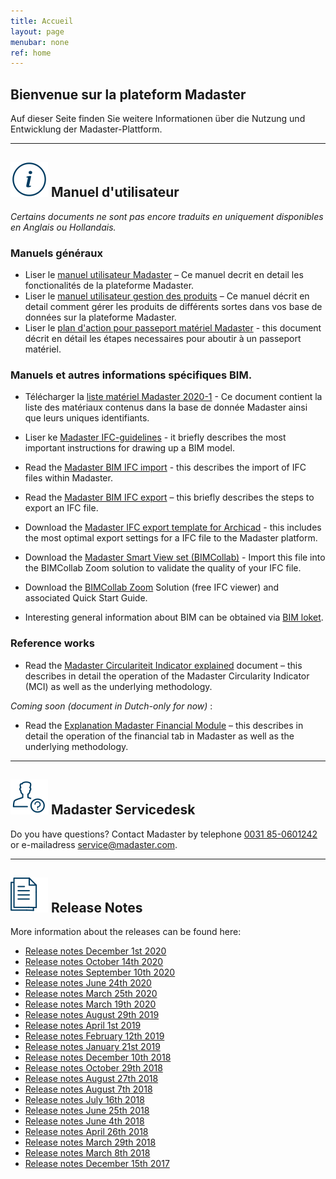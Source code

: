 ```yaml
---
title: Accueil
layout: page
menubar: none
ref: home
---
```


## Bienvenue sur la plateform Madaster
Auf dieser Seite finden Sie weitere Informationen über die Nutzung und Entwicklung der Madaster-Plattform.

---

## <img class="header-img" src="/assets/images/767.svg"> Manuel d'utilisateur

_Certains documents ne sont pas encore traduits en uniquement disponibles en Anglais ou Hollandais._



### Manuels généraux

 * Liser le <a href="/files/Madaster ALG - User manual UK_v20-1.pdf" target="_blank">manuel utilisateur Madaster</a> – Ce manuel decrit en detail les fonctionalités de la plateforme Madaster.
 * Liser le <a href="/files/Madaster ALG - Manual Add Products_UK_v20-8.pdf">manuel utilisateur gestion des produits</a> – Ce manuel décrit en detail comment gérer les produits de différents sortes dans vos base de données sur la plateforme Madaster.
 * Liser le  <a href="/files/Madaster ALG - Action plan_UK_v20-1.pdf">plan d'action pour passeport matériel Madaster</a> - this document décrit en détail les étapes necessaires pour aboutir à un passeport matériel.

### Manuels et autres informations spécifiques BIM.

  * Télécharger la <a href="/files/Madaster BIM - Materialen Lijst 2020-1.xlsx">liste matériel Madaster 2020-1</a> - Ce document contient la liste des matériaux contenus dans la base de donnée Madaster ainsi que leurs uniques identifiants.

 * Liser ke <a href="/files/Madaster BIM-IFC guidelines UK_v20-1 UK.pdf" target="_blank">Madaster IFC-guidelines</a> - it briefly describes the most important instructions for drawing up a BIM model.
 * Read the <a href="/files/Madaster BIM - IFC import proces_v20-2.pdf" target="_blank">Madaster BIM IFC import</a> - this describes the import of IFC files within Madaster.
 * Read the <a href="/files/Madaster BIM - IFC export UK_v20-1.pdf" target="_blank">Madaster BIM IFC export</a> – this briefly describes the steps to export an IFC file.
 * Download the <a href="/files/Archicad_ExportTemplate.tpl" target="_blank"> Madaster IFC export template for Archicad</a> - this includes the most optimal export settings for a IFC file to the Madaster platform.
 * Download the <a href="http://www.bimcollab.com/en/Support/Support/Downloads/BIMcollab-ZOOM" target="_blank">Madaster Smart View set (BIMCollab)</a> - Import this file into the BIMCollab Zoom solution to validate the quality of your IFC file.
 * Download the <a href="http://www.bimcollab.com/en/Support/Support/Downloads/BIMcollab-ZOOM" target="_blank">BIMCollab Zoom</a> Solution (free IFC viewer) and associated Quick Start Guide.
 * Interesting general information about BIM can be obtained via <a href="https://www.bimloket.nl/BIMbasisILS" target="_blank">BIM loket</a>.



### Reference works

 * Read the <a href="/files/Madaster_Circularity_Indicator_explained_v1.1.pdf" target="_blank">Madaster Circulariteit Indicator explained</a> document – this describes in detail the operation of the Madaster Circularity Indicator (MCI) as well as the underlying methodology.
 
_Coming soon (document in Dutch-only for now)_ :
* Read the <a href="/files/20180802_Toelichting_financiele_tab_V1.0_nl.pdf" target="_blank">Explanation Madaster Financial Module</a> – this describes in detail the operation of the financial tab in Madaster as well as the underlying methodology.

---

## <img class="header-img" src="/assets/images/771.svg"> Madaster Servicedesk
Do you have questions? Contact Madaster by telephone [0031 85-0601242](tel:+31850601242) or e-mailadress <service@madaster.com>.

---

## <img class="header-img" src="/assets/images/770.svg"> Release Notes

More information about the releases can be found here:

* <a href="/files/Madaster Releasenotes_2020_08_FR.pdf" target="_blank">Release notes December 1st 2020</a>
* <a href="/files/Madaster Releasenotes_2020_06_UK.pdf" target="_blank">Release notes October 14th 2020</a>
* <a href="/files/Madaster Releasenotes_2020_05_UK.pdf" target="_blank">Release notes September 10th 2020</a>
* <a href="/files/Madaster Releasenotes_2020_04_UK.pdf" target="_blank">Release notes June 24th 2020</a>
* <a href="/files/Releasenotes_Release_2020_03_UK.pdf" target="_blank">Release notes March 25th 2020</a>
* <a href="/files/Releasenotes_Release_2020_0102_UK.pdf" target="_blank">Release notes March 19th 2020</a>
* <a href="/files/Releasenotes_Release_2019.8_en.pdf" target="_blank">Release notes August 29th 2019</a>
* <a href="/files/Releasenotes_Release_2019.3_en.pdf" target="_blank">Release notes April 1st 2019</a>
* <a href="/files/Releasenotes_Release_2019.2_en.pdf" target="_blank">Release notes February 12th 2019</a>
* <a href="/files/Releasenotes_Release_2019.1_en.pdf" target="_blank">Release notes January 21st 2019</a>
* <a href="/files/Releasenotes_Release_2018.12_en.pdf" target="_blank">Release notes December 10th 2018</a>
* <a href="/files/Releasenotes_Release_2018.9_en.pdf" target="_blank">Release notes October 29th 2018</a>
* <a href="/files/Releasenotes_Release_2018.8_en.pdf" target="_blank">Release notes August 27th 2018</a>
* <a href="/files/Releasenotes_Release_2018.7_en.pdf" target="_blank">Release notes August 7th 2018</a>
* <a href="/files/Releasenotes_Release_2018.6_en.pdf" target="_blank">Release notes July 16th 2018</a>
* <a href="/files/Releasenotes_Release_2018.5_en.pdf" target="_blank">Release notes June 25th 2018</a>
* <a href="/files/Releasenotes_Release_2018.4_en.pdf" target="_blank">Release notes June 4th 2018</a>
* <a href="/files/Releasenotes_Release_2018.3_en.pdf" target="_blank">Release notes April 26th 2018</a>
* <a href="/files/Releasenotes_Release_2018.2_en.pdf" target="_blank">Release notes March 29th 2018</a>
* <a href="/files/Releasenotes_Release_2018.1_en.pdf" target="_blank">Release notes March 8th 2018</a>
* <a href="/files/Releasenotes_Release_2017.1_en.pdf" target="_blank">Release notes December 15th 2017</a>
